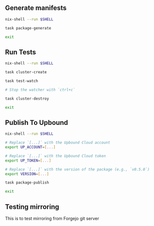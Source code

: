 ## Generate manifests

```bash
nix-shell --run $SHELL

task package-generate

exit
```

## Run Tests

```bash
nix-shell --run $SHELL

task cluster-create

task test-watch

# Stop the watcher with `ctrl+c`

task cluster-destroy

exit
```

## Publish To Upbound

```bash
nix-shell --run $SHELL

# Replace `[...]` with the Upbound Cloud account
export UP_ACCOUNT=[...]

# Replace `[...]` with the Upbound Cloud token
export UP_TOKEN=[...]

# Replace `[...]` with the version of the package (e.g., `v0.5.0`)
export VERSION=[...]

task package-publish

exit
```

## Testing mirroring

This is to test mirroring from Forgejo git server
